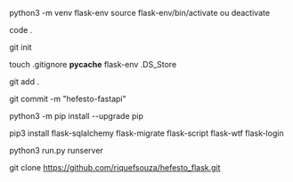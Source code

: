 python3 -m venv flask-env
source flask-env/bin/activate
ou
deactivate

code .

git init

touch .gitignore
__pycache__
flask-env
.DS_Store

git add .

git commit -m "hefesto-fastapi"

python3 -m pip install --upgrade pip

pip3 install flask-sqlalchemy flask-migrate flask-script flask-wtf flask-login

python3 run.py runserver


git clone https://github.com/riquefsouza/hefesto_flask.git

